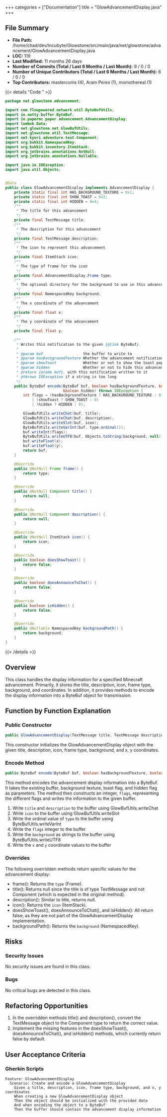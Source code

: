 +++
categories = ["Documentation"]
title = "GlowAdvancementDisplay.java"
+++

## File Summary

- **File Path:** /home/chad/dev/Incubyte/Glowstone/src/main/java/net/glowstone/advancement/GlowAdvancementDisplay.java
- **LOC:** 119
- **Last Modified:** 11 months 26 days
- **Number of Commits (Total / Last 6 Months / Last Month):** 9 / 0 / 0
- **Number of Unique Contributors (Total / Last 6 Months / Last Month):** 6 / 0 / 0
- **Top Contributors:** mastercoms (4), Aram Peres (1), momothereal (1)

{{< details "Code " >}}
```java
package net.glowstone.advancement;

import com.flowpowered.network.util.ByteBufUtils;
import io.netty.buffer.ByteBuf;
import io.papermc.paper.advancement.AdvancementDisplay;
import lombok.Data;
import net.glowstone.net.GlowBufUtils;
import net.glowstone.util.TextMessage;
import net.kyori.adventure.text.Component;
import org.bukkit.NamespacedKey;
import org.bukkit.inventory.ItemStack;
import org.jetbrains.annotations.NotNull;
import org.jetbrains.annotations.Nullable;

import java.io.IOException;
import java.util.Objects;


@Data
public class GlowAdvancementDisplay implements AdvancementDisplay {
    private static final int HAS_BACKGROUND_TEXTURE = 0x1;
    private static final int SHOW_TOAST = 0x2;
    private static final int HIDDEN = 0x4;
    /**
     * The title for this advancement
     */
    private final TextMessage title;
    /**
     * The description for this advancement
     */
    private final TextMessage description;
    /**
     * The icon to represent this advancement
     */
    private final ItemStack icon;
    /**
     * The type of frame for the icon
     */
    private final AdvancementDisplay.Frame type;
    /**
     * The optional directory for the background to use in this advancement tab (used only for the root advancement)
     */
    private final NamespacedKey background;
    /**
     * The x coordinate of the advancement
     */
    private final float x;
    /**
     * The y coordinate of the advancement
     */
    private final float y;

    /**
     * Writes this notification to the given {@link ByteBuf}.
     *
     * @param buf                  the buffer to write to
     * @param hasBackgroundTexture Whether the advancement notification has a background texture
     * @param showToast            Whether or not to show the toast pop up after completing this advancement
     * @param hidden               Whether or not to hide this advancement and all its children from the advancement screen until this advancement have been completed
     * @return {@code buf}, with this notification written to it
     * @throws IOException if a string is too long
     */
    public ByteBuf encode(ByteBuf buf, boolean hasBackgroundTexture, boolean showToast,
                          boolean hidden) throws IOException {
        int flags = (hasBackgroundTexture ? HAS_BACKGROUND_TEXTURE : 0)
            | (showToast ? SHOW_TOAST : 0)
            | (hidden ? HIDDEN : 0);

        GlowBufUtils.writeChat(buf, title);
        GlowBufUtils.writeChat(buf, description);
        GlowBufUtils.writeSlot(buf, icon);
        ByteBufUtils.writeVarInt(buf, type.ordinal());
        buf.writeInt(flags);
        ByteBufUtils.writeUTF8(buf, Objects.toString(background, null));
        buf.writeFloat(x);
        buf.writeFloat(y);
        return buf;
    }

    @Override
    public @NotNull Frame frame() {
        return type;
    }

    @Override
    public @NotNull Component title() {
        return null;
    }

    @Override
    public @NotNull Component description() {
        return null;
    }

    @Override
    public @NotNull ItemStack icon() {
        return icon;
    }

    @Override
    public boolean doesShowToast() {
        return false;
    }

    @Override
    public boolean doesAnnounceToChat() {
        return false;
    }

    @Override
    public boolean isHidden() {
        return false;
    }

    @Override
    public @Nullable NamespacedKey backgroundPath() {
        return background;
    }
}

```
{{< /details >}}



## Overview

This class handles the display information for a specified Minecraft advancement. Primarily, it stores the title, description, icon, frame type, background, and coordinates. In addition, it provides methods to encode the display information into a ByteBuf object for transmission.

## Function by Function Explanation

### Public Constructor

```java
public GlowAdvancementDisplay(TextMessage title, TextMessage description, ItemStack icon, AdvancementDisplay.Frame type, NamespacedKey background, float x, float y)
```
This constructor initializes the GlowAdvancementDisplay object with the given title, description, icon, frame type, background, and x, y coordinates.

### Encode Method

```java
public ByteBuf encode(ByteBuf buf, boolean hasBackgroundTexture, boolean showToast, boolean hidden) throws IOException
```

This method encodes the advancement display information into a ByteBuf. It takes the existing buffer, background texture, toast flag, and hidden flag as parameters. The method then constructs an integer, `flags`, representing the different flags and writes the information to the given buffer.

1. Write `title` and `description` to the buffer using GlowBufUtils.writeChat
2. Write `icon` to the buffer using GlowBufUtils.writeSlot
3. Write the ordinal value of `type` to the buffer using ByteBufUtils.writeVarInt
4. Write the `flags` integer to the buffer
5. Write the `background` as strings to the buffer using ByteBufUtils.writeUTF8
6. Write the `x` and `y` coordinate values to the buffer

### Overrides

The following overridden methods return specific values for the advancement display:

- frame(): Returns the `type` (Frame).
- title(): Returns null since the title is of type TextMessage and not Component (which is expected in the original method).
- description(): Similar to title, returns null.
- icon(): Returns the `icon` (ItemStack).
- doesShowToast(), doesAnnounceToChat(), and isHidden(): All return false, as they are not part of the GlowAdvancementDisplay implementation.
- backgroundPath(): Returns the `background` (NamespacedKey).

## Risks

### Security Issues

No security issues are found in this class.

### Bugs

No critical bugs are detected in this class.

## Refactoring Opportunities

1. In the overridden methods title() and description(), convert the TextMessage object to the Component type to return the correct value.
2. Implement the missing features in the doesShowToast(), doesAnnounceToChat(), and isHidden() methods, which currently return false by default.

## User Acceptance Criteria

### Gherkin Scripts

```gherkin
Feature: GlowAdvancementDisplay
  Scenario: Create and encode a GlowAdvancementDisplay
    Given a title, description, icon, frame type, background, and x, y coordinates
    When creating a new GlowAdvancementDisplay object
    Then the object should be initialized with the provided data
    And when encoding the object to a ByteBuf
    Then the buffer should contain the advancement display information
```